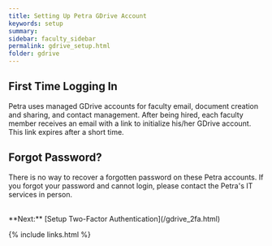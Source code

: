 ```yaml
---
title: Setting Up Petra GDrive Account
keywords: setup
summary: 
sidebar: faculty_sidebar
permalink: gdrive_setup.html
folder: gdrive
---
```


## First Time Logging In

Petra uses managed GDrive accounts for faculty email, document creation and sharing, and contact management. After being hired, each faculty member receives an email with a link to initialize his/her GDrive account. This link expires after a short time.

## Forgot Password?

There is no way to recover a forgotten password on these Petra accounts. If you forgot your password and cannot login, please contact the Petra's IT services in person.

<br/>
**Next:** [Setup Two-Factor Authentication](/gdrive_2fa.html)

{% include links.html %}